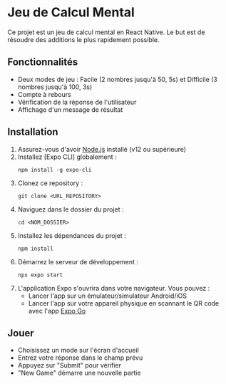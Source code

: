# Jeu de Calcul Mental

Ce projet est un jeu de calcul mental en React Native. Le but est de résoudre des additions le plus rapidement possible.

## Fonctionnalités

- Deux modes de jeu : Facile (2 nombres jusqu'à 50, 5s) et Difficile (3 nombres jusqu'à 100, 3s)
- Compte à rebours
- Vérification de la réponse de l'utilisateur
- Affichage d'un message de résultat

## Installation

1. Assurez-vous d'avoir [Node.js](https://nodejs.org/) installé (v12 ou supérieure)
2. Installez [Expo CLI] globalement : 
   ```
   npm install -g expo-cli
   ```
3. Clonez ce repository :
   ```
   git clone <URL_REPOSITORY>
   ```
4. Naviguez dans le dossier du projet :
   ```
   cd <NOM_DOSSIER>
   ```
5. Installez les dépendances du projet :
   ```
   npm install
   ```
6. Démarrez le serveur de développement :
   ```
   npx expo start
   ```
7. L'application Expo s'ouvrira dans votre navigateur. Vous pouvez :
   - Lancer l'app sur un émulateur/simulateur Android/iOS
   - Lancer l'app sur votre appareil physique en scannant le QR code avec l'app [Expo Go](https://expo.dev/client)

## Jouer

- Choisissez un mode sur l'écran d'accueil
- Entrez votre réponse dans le champ prévu
- Appuyez sur "Submit" pour vérifier
- "New Game" démarre une nouvelle partie
